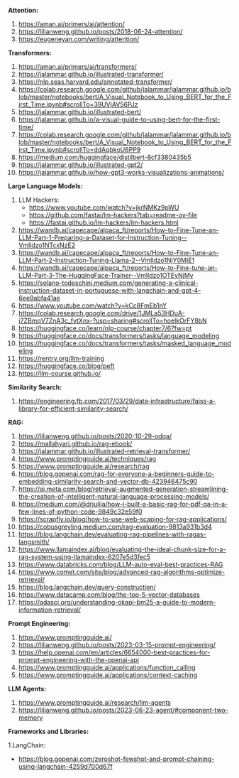 **Attention:**
1.	https://aman.ai/primers/ai/attention/
2.	https://lilianweng.github.io/posts/2018-06-24-attention/
3.	https://eugeneyan.com/writing/attention/ 
    
**Transformers:**
1.	https://aman.ai/primers/ai/transformers/ 
2.	https://jalammar.github.io/illustrated-transformer/ 
3.	https://nlp.seas.harvard.edu/annotated-transformer/
   4. https://colab.research.google.com/github/jalammar/jalammar.github.io/blob/master/notebooks/bert/A_Visual_Notebook_to_Using_BERT_for_the_First_Time.ipynb#scrollTo=39UVjAV56PJz
5.	https://jalammar.github.io/illustrated-bert/ 
6.	https://jalammar.github.io/a-visual-guide-to-using-bert-for-the-first-time/ 
   7. https://colab.research.google.com/github/jalammar/jalammar.github.io/blob/master/notebooks/bert/A_Visual_Notebook_to_Using_BERT_for_the_First_Time.ipynb#scrollTo=ddAqbkoU6PP9
8.	https://medium.com/huggingface/distilbert-8cf3380435b5 
9.	https://jalammar.github.io/illustrated-gpt2/  
10. https://jalammar.github.io/how-gpt3-works-visualizations-animations/

**Large Language Models:**

1.	LLM Hackers:
    -	https://www.youtube.com/watch?v=jkrNMKz9pWU
    -	https://github.com/fastai/lm-hackers?tab=readme-ov-file 
    -	https://fastai.github.io/lm-hackers/lm-hackers.html
2.	https://wandb.ai/capecape/alpaca_ft/reports/How-to-Fine-Tune-an-LLM-Part-1-Preparing-a-Dataset-for-Instruction-Tuning--Vmlldzo1NTcxNzE2 
3.	  https://wandb.ai/capecape/alpaca_ft/reports/How-to-Fine-Tune-an-LLM-Part-2-Instruction-Tuning-Llama-2--Vmlldzo1NjY0MjE1 
4.	https://wandb.ai/capecape/alpaca_ft/reports/How-to-Fine-tune-an-LLM-Part-3-The-HuggingFace-Trainer--Vmlldzo1OTEyNjMy 
5.	https://solano-todeschini.medium.com/generating-a-clinical-instruction-dataset-in-portuguese-with-langchain-and-gpt-4-6ee9abfa41ae 
6.	https://www.youtube.com/watch?v=kCc8FmEb1nY
7.	https://colab.research.google.com/drive/1JMLa53HDuA-i7ZBmqV7ZnA3c_fvtXnx-?usp=sharing#scrollTo=hoelkOrFY8bN 
8.	https://huggingface.co/learn/nlp-course/chapter7/6?fw=pt 
9.	https://huggingface.co/docs/transformers/tasks/language_modeling 
10.	https://huggingface.co/docs/transformers/tasks/masked_language_modeling 
11.	https://rentry.org/llm-training 
12.	https://huggingface.co/blog/peft 
13. https://llm-course.github.io/

**Similarity Search:** 
1. https://engineering.fb.com/2017/03/29/data-infrastructure/faiss-a-library-for-efficient-similarity-search/
    
**RAG:**

1.  https://lilianweng.github.io/posts/2020-10-29-odqa/
2.  https://mallahyari.github.io/rag-ebook/
3.	https://jalammar.github.io/illustrated-retrieval-transformer/
4.	https://www.promptingguide.ai/techniques/rag  
5.	https://www.promptingguide.ai/research/rag
6.	https://blog.gopenai.com/rag-for-everyone-a-beginners-guide-to-embedding-similarity-search-and-vector-db-423946475c90
7.	https://ai.meta.com/blog/retrieval-augmented-generation-streamlining-the-creation-of-intelligent-natural-language-processing-models/
8.	https://medium.com/@drjulija/how-i-built-a-basic-rag-for-pdf-qa-in-a-few-lines-of-python-code-9849c32e59f0
9.  https://scrapfly.io/blog/how-to-use-web-scaping-for-rag-applications/
10.  https://cobusgreyling.medium.com/rag-evaluation-9813a931b3d4
11.  https://blog.langchain.dev/evaluating-rag-pipelines-with-ragas-langsmith/
12.  https://www.llamaindex.ai/blog/evaluating-the-ideal-chunk-size-for-a-rag-system-using-llamaindex-6207e5d3fec5
13.  https://www.databricks.com/blog/LLM-auto-eval-best-practices-RAG
14.  https://www.comet.com/site/blog/advanced-rag-algorithms-optimize-retrieval/
15.  https://blog.langchain.dev/query-construction/
16.  https://www.datacamp.com/blog/the-top-5-vector-databases
17.  https://adasci.org/understanding-okapi-bm25-a-guide-to-modern-information-retrieval/ 

**Prompt Engineering:**

1.	https://www.promptingguide.ai/ 
2.	https://lilianweng.github.io/posts/2023-03-15-prompt-engineering/ 
3.	https://help.openai.com/en/articles/6654000-best-practices-for-prompt-engineering-with-the-openai-api 
4.	https://www.promptingguide.ai/applications/function_calling 
5.	https://www.promptingguide.ai/applications/context-caching


**LLM Agents:**

1.	https://www.promptingguide.ai/research/llm-agents
2.	https://lilianweng.github.io/posts/2023-06-23-agent/#component-two-memory

**Frameworks and Libraries:**

1.LangChain:
- https://blog.gopenai.com/zeroshot-fewshot-and-prompt-chaining-using-langchain-4259d700d67f 
